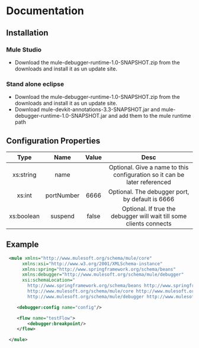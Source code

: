 # Documentation

## Installation

### Mule Studio

* Download the mule-debugger-runtime-1.0-SNAPSHOT.zip from the downloads and install it as un update site.

### Stand alone eclipse

* Download the mule-debugger-runtime-1.0-SNAPSHOT.zip from the downloads and install it as un update site.
* Download mule-devkit-annotations-3.3-SNAPSHOT.jar and mule-debugger-runtime-1.0-SNAPSHOT.jar and add them to the mule runtime path



## Configuration Properties

|Type|Name|Value|Desc|
|:---------:|:----------:|:----------:|:----------:|
|xs:string|name| |Optional. Give a name to this configuration so it can be later referenced|
|xs:int|portNumber|6666|Optional. The debugger port, by default is 6666|
|xs:boolean|suspend|false|Optional. If true the debugger will wait till some clients connects|

## Example

```xml
 <mule xmlns="http://www.mulesoft.org/schema/mule/core"
      xmlns:xsi="http://www.w3.org/2001/XMLSchema-instance"
      xmlns:spring="http://www.springframework.org/schema/beans"
      xmlns:debugger="http://www.mulesoft.org/schema/mule/debugger"
      xsi:schemaLocation="
        http://www.springframework.org/schema/beans http://www.springframework.org/schema/beans/spring-beans-3.0.xsd
        http://www.mulesoft.org/schema/mule/core http://www.mulesoft.org/schema/mule/core/current/mule.xsd
        http://www.mulesoft.org/schema/mule/debugger http://www.mulesoft.org/schema/mule/debugger/current/mule-debugger.xsd">

    <debugger:config name="config"/>

    <flow name="testFlow">
        <debugger:breakpoint/>
    </flow>

 </mule>
```